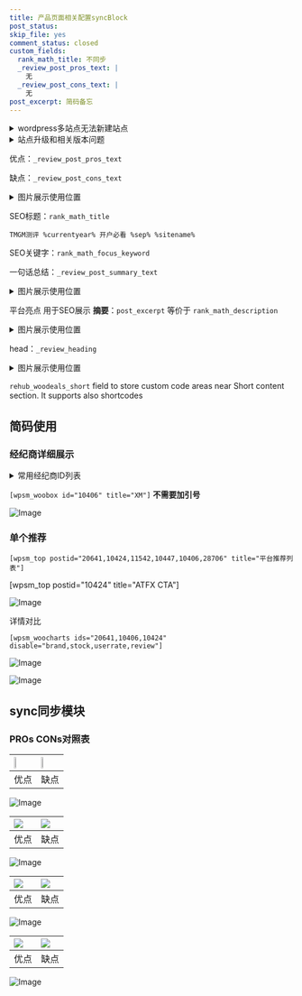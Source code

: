 ```yaml
---
title: 产品页面相关配置syncBlock
post_status: 
skip_file: yes
comment_status: closed
custom_fields:
  rank_math_title: 不同步
  _review_post_pros_text: |
    无
  _review_post_cons_text: |
    无
post_excerpt: 简码备忘
---
```

<details><summary>wordpress多站点无法新建站点</summary>

<li>和报错需要清理cookies一样的原因</li>
<li>wp-config.php里面<code>define( 'SUBDOMAIN_INSTALL', false );//子域名安装</code></li>
<li>新建子站点是用<code>define( 'SUBDOMAIN_INSTALL', true);//子域名安装</code> 完成以后，改成<code>false</code></li>
</details>

<details><summary>站点升级和相关版本问题</summary>

<p>wordpress：5.9.9
woocommerce：7.5.1
出现问题的地方：主题选项里面>><strong>Product layout >>compact style</strong></p>
<p>如何出现没有用过的字段 导致无法保存。先导出配置 然后进行修改，后面再次恢复即可。</p>
<p>出现部分字段无法显示时，需要返回默认布局后，对产品进行保存就好了。</p>
<p></p>
</details>

优点：`_review_post_pros_text`

缺点：`_review_post_cons_text`

<details><summary>图片展示使用位置</summary>

<img src="https://prod-files-secure.s3.us-west-2.amazonaws.com/39ed1227-6d7d-4570-be36-9ccd4a2c4241/f51d3d83-55d4-4bdf-9604-f37ec77ab556/Untitled.png?X-Amz-Algorithm=AWS4-HMAC-SHA256&X-Amz-Content-Sha256=UNSIGNED-PAYLOAD&X-Amz-Credential=ASIAZI2LB4667DYZ7H3O%2F20251016%2Fus-west-2%2Fs3%2Faws4_request&X-Amz-Date=20251016T045518Z&X-Amz-Expires=3600&X-Amz-Security-Token=IQoJb3JpZ2luX2VjENz%2F%2F%2F%2F%2F%2F%2F%2F%2F%2FwEaCXVzLXdlc3QtMiJIMEYCIQCUp0W9HUecqYnf212E3sj%2FRDNwBqBKlyWbn5JT%2FIXSWQIhAJjU4SLfzAmP%2FrtiKjSp8nkRtcH0Vl0oqXWKjZ44rd3wKogECIX%2F%2F%2F%2F%2F%2F%2F%2F%2F%2FwEQABoMNjM3NDIzMTgzODA1IgxkURq%2BO32Ker0UjuMq3AMRBu0RwSIX2BJj9v7%2B0pavm5tei9GYkZ23TjJVA44tNGaH3sA7ljj5G2S0SsryvyinfVl%2BIDHmxXPpij1vFm3Lm0%2Ft0vl%2FbsuwPjNrAlPHq2kM78X23yYvpgmunaIb5SJ4fqb2IdK%2F2s4GuMd3TMkvvhhymOM6oDQU5IA7RQopTG31mlOSt4rRv2XwikvnaZR8iRnvq2dx%2B%2FqzpSPzLp7ZzLBOTMcinFRylgwQNRedeDn68iSA1O0wmhb8nKr69IJPeAgc8y6CRFqpyrC4tuLxFyUTnjP1qem1s4wPgMuArCYZYJwAUp8YjlcegTEO5DVLTsAoo%2FmR4nidWkOzy0fJTjyI2DkMSNDphFGT3pfbT%2BqTzscOfI2OuoFAeZceinvUKYfLNirFUx4MYljMSUtUIOb1%2BP3uchgzHopdOKXSFNc1tV96cAvlObFVov2qTVW%2B52eg46l%2BR8O%2FYjXQO%2BH1OHnA%2FkwVPE%2FXZv7gdoK2I8aXohl%2FDgt85lTpyUsjnvxiNKJCSEfYjeoahU8J6KnTAKIjF9uLaP7nQ3zRqe4OkCnB0XKwyv%2BD%2Bd5PSHR8JGeDEmqbDxrzIAcFpE%2F%2FqY1%2BqrapesCA2ZMViR0IkGB355HafC85Up8S3Y9eyjC%2F4cHHBjqkAbaPmyni2nqsApKOxtsbj3J%2BlCBvxKc%2Bk9ypL%2Bl48fuWnd4y9gfMkPgjeQIlu72%2FA7FtJKJmh76i6%2F%2FM5DdPc2etYrgQz4Qubrj2foRFK4%2B5tPlCA7S8wq1wRT7iTRf%2BMQnayZtnFP5uRZA4CB9vkyPeo0WIEYHc51KHeDrDtVY5W%2FmCajKbzQozSja78VMjL%2FhOPWGr67K4JJiLsDX7jPhRj3QW&X-Amz-Signature=f9e9ba126818a3db1ef9f3ab74db12369a050b631f2cac418979a6c770222691&X-Amz-SignedHeaders=host&x-amz-checksum-mode=ENABLED&x-id=GetObject" alt="Image">
</details>

SEO标题：`rank_math_title`

`TMGM测评 %currentyear% 开户必看 %sep% %sitename%`

SEO关键字：`rank_math_focus_keyword`

一句话总结：`_review_post_summary_text`

<details><summary>图片展示使用位置</summary>

<img src="https://prod-files-secure.s3.us-west-2.amazonaws.com/39ed1227-6d7d-4570-be36-9ccd4a2c4241/4b96a922-296c-4f4e-8630-d1c870cbce01/Untitled.png?X-Amz-Algorithm=AWS4-HMAC-SHA256&X-Amz-Content-Sha256=UNSIGNED-PAYLOAD&X-Amz-Credential=ASIAZI2LB4667AOLSMKV%2F20251016%2Fus-west-2%2Fs3%2Faws4_request&X-Amz-Date=20251016T045518Z&X-Amz-Expires=3600&X-Amz-Security-Token=IQoJb3JpZ2luX2VjENz%2F%2F%2F%2F%2F%2F%2F%2F%2F%2FwEaCXVzLXdlc3QtMiJIMEYCIQC7QNiVV7I32GIF4PP86BIhLtQ5mlJ20FQBJP9OnbGcMwIhALoBwtYA1b6QrJGQE%2BzhJ9MbXHQsIV9MgZCnbu%2FoGr3OKogECIX%2F%2F%2F%2F%2F%2F%2F%2F%2F%2FwEQABoMNjM3NDIzMTgzODA1IgxDXI1Ks3asxSPzz7kq3ANN6ZhVfqPBpTwGt1WZUAQLY2aK3PnaJATE6qRQx2qmvU%2BIHqE3O81XdWiX5iSISJ0F2%2FgMdF%2BqZKlBct%2BEoxqyQVBUTZKIrV7nXC6LQ2rJj6hfYEojNGzdGRv9Lni2CJjT%2B3iEe1shh%2FX%2BI9axbWWclr6iTAAUu6trU%2FhzPDHjkhJ52TpLhx7NKo7aTgEmxdk66S87HjwPliQmPSi%2BKGlhUu8m0yNxW9Dlb7Vg%2F%2FPKCshHiEKMoTAUoRWWB3YNIm6Iu4Ydql%2FCySii2o6eghhb0OZFOeC3HfkEV0rUJwJ78qJklqn4dMy%2BBsCGUMInYXw83FSGRpGMRXbTCQXE7KREPgoR7BDbCcfg7FJnRtIyBjirT8yuOXG1ubKrmhEjT6f2QWazro9XGAlzCIQnY5tRzDs3tzjXf2UDRoJ6%2FPz74jMhyiuP8np3Gzl1dbI6dzOtpncTHm5tNtW2dLBQbTyzVdcByLHD5ogvtS3qj%2F1Mq687OawgSvowE2ndKzI0zK%2BSMlasTSIFukLEZlDvTPpITVHb3L%2B5HMfNEgagMZj9awswCUNzrK17VFWf49ZfLyddLlMdbMqwle8GKzHrV7x1Nbz7EzJ074UCB6JzenqBGMn6KRaUYtf1S8EJCDDJ4cHHBjqkAakyaoCF2HPiOx%2BbUmEKJ8evCmgmi2mqqNXqmqiUzs2hOjaA2ro2XAF1AW1SkcSD%2F147s77EfxK1vdT2uVkg7i%2BmFO2tb8OpBz1W9qOVyxLeOlV4Ss77BaAC7bUsn9%2B49ApuiaOZMdsjPh2D8%2FtJrulCHdL31dZ50UFPXVvj9zDhQt7nVLejyk9GVsDKHjK%2Fhww8gZUDKv7descxtyPEtTF4kDyt&X-Amz-Signature=f89a0522e717fbc513994e554834a43ef48a7a9c7e651ee77dc491526d21f8b0&X-Amz-SignedHeaders=host&x-amz-checksum-mode=ENABLED&x-id=GetObject" alt="Image">
</details>

平台亮点 用于SEO展示 **摘要**：`post_excerpt`  等价于 `rank_math_description`

<details><summary>图片展示使用位置</summary>

<img src="https://prod-files-secure.s3.us-west-2.amazonaws.com/39ed1227-6d7d-4570-be36-9ccd4a2c4241/1ee11f63-b60a-4dfe-a7a7-d58ff23b5d88/Untitled.png?X-Amz-Algorithm=AWS4-HMAC-SHA256&X-Amz-Content-Sha256=UNSIGNED-PAYLOAD&X-Amz-Credential=ASIAZI2LB466UOJ5UGXZ%2F20251016%2Fus-west-2%2Fs3%2Faws4_request&X-Amz-Date=20251016T045520Z&X-Amz-Expires=3600&X-Amz-Security-Token=IQoJb3JpZ2luX2VjENz%2F%2F%2F%2F%2F%2F%2F%2F%2F%2FwEaCXVzLXdlc3QtMiJHMEUCIFwVueljo2ofY0QlbCmCX%2FfiUul%2BXvXRrWcazoNzbkAsAiEAvos%2B5BbTSj7htaDtA%2Fg86ea%2FCBNJXv%2BR7Sf76k5Ec2YqiAQIhf%2F%2F%2F%2F%2F%2F%2F%2F%2F%2FARAAGgw2Mzc0MjMxODM4MDUiDIdd4WdYXY1jjJOKrCrcAwF8ER9oaRcrDMPt4V16G4aaZMXSRhHFn%2FFrbE9IuXSiNRHiWx5hDprdAgddKMwEm6jGk0HqM4wAe39GkU%2FckLWg2ZGZ9GWBZFdopY1WT7t3E70WxH0ts9iH30mAF1pzbxdSVlRsHDI2BYEh7QySVHqndp6%2FEzMMCkhJcGXRBQDCAxuKiwC3WuY%2BwCxK3S9wV5n0O6ESgQGPUq1cM%2BYOacDuYncMGn4zYoBpGmTje0SWdrsWUMSOTjItcSDMkuogomnfOdH2SEMPrA%2BN3C2K%2FiBkT3fS5ZKLJXmvaPY0iPv5W%2F4TMqeARfOhYUoACTCUohcTgYNhd1jlv0TPqFchQxpeLWj7VizV203X5wtkSWMbfOwJMXV%2BaBzGWGlfMHQAuWMJvby2ftLYpeDXuPWpUYzYm22jf2LyP3WLbP10rSrkb8Pd6%2B8PRdbEDbf1TnxSj242kEmv%2FoMPPsSKmceuw%2BFRkxb0rvwrt0I86nI6IQa6rUtK0kMNsTPWE9ow20gd8lgNhFXGkKKHiR90nuT2HOeoeemjw%2BfIHD%2Fv%2FMpEneX4OFxfPcmYWpjFzf14klVHuoC%2FX4ibBZlGblX%2B%2FQteekhZaDngh%2FTdSAd%2B47VCYiQ0ovs03AOOpZXORxhgMIfhwccGOqUB2%2BkJkxNzo1bD39Ha9J8Q1O1fryu2zO5aBu3mwtA8D6qXoDGXBFnFfnfw%2F24uPajsjiyrIUYaMOSvnw6YlUsOtyFCKrfnDLfaV%2BJP9AZEYg9S5Rwt014TE%2FuFuif8YphMVohqWrEE8bVuW3Wp5bOzOmg2REaaV7ApKbhDOSETCHMzMhet8nMa11Oetxev0j4DIKk5yMvpWdMb7e5F8xffwHeTDWU4&X-Amz-Signature=819d88f90de2ac26e2a0028084a831f6a9cb93edc85174687d38b5461b69fb05&X-Amz-SignedHeaders=host&x-amz-checksum-mode=ENABLED&x-id=GetObject" alt="Image">
<img src="https://prod-files-secure.s3.us-west-2.amazonaws.com/39ed1227-6d7d-4570-be36-9ccd4a2c4241/ad4118b5-78d8-4fbe-801e-3b29b5d99c01/Untitled.png?X-Amz-Algorithm=AWS4-HMAC-SHA256&X-Amz-Content-Sha256=UNSIGNED-PAYLOAD&X-Amz-Credential=ASIAZI2LB466UOJ5UGXZ%2F20251016%2Fus-west-2%2Fs3%2Faws4_request&X-Amz-Date=20251016T045520Z&X-Amz-Expires=3600&X-Amz-Security-Token=IQoJb3JpZ2luX2VjENz%2F%2F%2F%2F%2F%2F%2F%2F%2F%2FwEaCXVzLXdlc3QtMiJHMEUCIFwVueljo2ofY0QlbCmCX%2FfiUul%2BXvXRrWcazoNzbkAsAiEAvos%2B5BbTSj7htaDtA%2Fg86ea%2FCBNJXv%2BR7Sf76k5Ec2YqiAQIhf%2F%2F%2F%2F%2F%2F%2F%2F%2F%2FARAAGgw2Mzc0MjMxODM4MDUiDIdd4WdYXY1jjJOKrCrcAwF8ER9oaRcrDMPt4V16G4aaZMXSRhHFn%2FFrbE9IuXSiNRHiWx5hDprdAgddKMwEm6jGk0HqM4wAe39GkU%2FckLWg2ZGZ9GWBZFdopY1WT7t3E70WxH0ts9iH30mAF1pzbxdSVlRsHDI2BYEh7QySVHqndp6%2FEzMMCkhJcGXRBQDCAxuKiwC3WuY%2BwCxK3S9wV5n0O6ESgQGPUq1cM%2BYOacDuYncMGn4zYoBpGmTje0SWdrsWUMSOTjItcSDMkuogomnfOdH2SEMPrA%2BN3C2K%2FiBkT3fS5ZKLJXmvaPY0iPv5W%2F4TMqeARfOhYUoACTCUohcTgYNhd1jlv0TPqFchQxpeLWj7VizV203X5wtkSWMbfOwJMXV%2BaBzGWGlfMHQAuWMJvby2ftLYpeDXuPWpUYzYm22jf2LyP3WLbP10rSrkb8Pd6%2B8PRdbEDbf1TnxSj242kEmv%2FoMPPsSKmceuw%2BFRkxb0rvwrt0I86nI6IQa6rUtK0kMNsTPWE9ow20gd8lgNhFXGkKKHiR90nuT2HOeoeemjw%2BfIHD%2Fv%2FMpEneX4OFxfPcmYWpjFzf14klVHuoC%2FX4ibBZlGblX%2B%2FQteekhZaDngh%2FTdSAd%2B47VCYiQ0ovs03AOOpZXORxhgMIfhwccGOqUB2%2BkJkxNzo1bD39Ha9J8Q1O1fryu2zO5aBu3mwtA8D6qXoDGXBFnFfnfw%2F24uPajsjiyrIUYaMOSvnw6YlUsOtyFCKrfnDLfaV%2BJP9AZEYg9S5Rwt014TE%2FuFuif8YphMVohqWrEE8bVuW3Wp5bOzOmg2REaaV7ApKbhDOSETCHMzMhet8nMa11Oetxev0j4DIKk5yMvpWdMb7e5F8xffwHeTDWU4&X-Amz-Signature=34ae58b97cb0729eb1f43c64b126e7ceca51da50e985ccfdba9ad78333c68fdb&X-Amz-SignedHeaders=host&x-amz-checksum-mode=ENABLED&x-id=GetObject" alt="Image">
<img src="https://prod-files-secure.s3.us-west-2.amazonaws.com/39ed1227-6d7d-4570-be36-9ccd4a2c4241/a38cf7c9-a79c-4b64-9e94-13589fe0758b/Untitled.png?X-Amz-Algorithm=AWS4-HMAC-SHA256&X-Amz-Content-Sha256=UNSIGNED-PAYLOAD&X-Amz-Credential=ASIAZI2LB466UOJ5UGXZ%2F20251016%2Fus-west-2%2Fs3%2Faws4_request&X-Amz-Date=20251016T045520Z&X-Amz-Expires=3600&X-Amz-Security-Token=IQoJb3JpZ2luX2VjENz%2F%2F%2F%2F%2F%2F%2F%2F%2F%2FwEaCXVzLXdlc3QtMiJHMEUCIFwVueljo2ofY0QlbCmCX%2FfiUul%2BXvXRrWcazoNzbkAsAiEAvos%2B5BbTSj7htaDtA%2Fg86ea%2FCBNJXv%2BR7Sf76k5Ec2YqiAQIhf%2F%2F%2F%2F%2F%2F%2F%2F%2F%2FARAAGgw2Mzc0MjMxODM4MDUiDIdd4WdYXY1jjJOKrCrcAwF8ER9oaRcrDMPt4V16G4aaZMXSRhHFn%2FFrbE9IuXSiNRHiWx5hDprdAgddKMwEm6jGk0HqM4wAe39GkU%2FckLWg2ZGZ9GWBZFdopY1WT7t3E70WxH0ts9iH30mAF1pzbxdSVlRsHDI2BYEh7QySVHqndp6%2FEzMMCkhJcGXRBQDCAxuKiwC3WuY%2BwCxK3S9wV5n0O6ESgQGPUq1cM%2BYOacDuYncMGn4zYoBpGmTje0SWdrsWUMSOTjItcSDMkuogomnfOdH2SEMPrA%2BN3C2K%2FiBkT3fS5ZKLJXmvaPY0iPv5W%2F4TMqeARfOhYUoACTCUohcTgYNhd1jlv0TPqFchQxpeLWj7VizV203X5wtkSWMbfOwJMXV%2BaBzGWGlfMHQAuWMJvby2ftLYpeDXuPWpUYzYm22jf2LyP3WLbP10rSrkb8Pd6%2B8PRdbEDbf1TnxSj242kEmv%2FoMPPsSKmceuw%2BFRkxb0rvwrt0I86nI6IQa6rUtK0kMNsTPWE9ow20gd8lgNhFXGkKKHiR90nuT2HOeoeemjw%2BfIHD%2Fv%2FMpEneX4OFxfPcmYWpjFzf14klVHuoC%2FX4ibBZlGblX%2B%2FQteekhZaDngh%2FTdSAd%2B47VCYiQ0ovs03AOOpZXORxhgMIfhwccGOqUB2%2BkJkxNzo1bD39Ha9J8Q1O1fryu2zO5aBu3mwtA8D6qXoDGXBFnFfnfw%2F24uPajsjiyrIUYaMOSvnw6YlUsOtyFCKrfnDLfaV%2BJP9AZEYg9S5Rwt014TE%2FuFuif8YphMVohqWrEE8bVuW3Wp5bOzOmg2REaaV7ApKbhDOSETCHMzMhet8nMa11Oetxev0j4DIKk5yMvpWdMb7e5F8xffwHeTDWU4&X-Amz-Signature=06d4ae49a59a76cf2490314ddfea2c8e51fd9f9666bf6933aaf3b8e941c695a8&X-Amz-SignedHeaders=host&x-amz-checksum-mode=ENABLED&x-id=GetObject" alt="Image">
<img src="https://prod-files-secure.s3.us-west-2.amazonaws.com/39ed1227-6d7d-4570-be36-9ccd4a2c4241/7da6fc1e-d2ac-42ae-8c75-cb5749aa18f6/Untitled.png?X-Amz-Algorithm=AWS4-HMAC-SHA256&X-Amz-Content-Sha256=UNSIGNED-PAYLOAD&X-Amz-Credential=ASIAZI2LB466UOJ5UGXZ%2F20251016%2Fus-west-2%2Fs3%2Faws4_request&X-Amz-Date=20251016T045520Z&X-Amz-Expires=3600&X-Amz-Security-Token=IQoJb3JpZ2luX2VjENz%2F%2F%2F%2F%2F%2F%2F%2F%2F%2FwEaCXVzLXdlc3QtMiJHMEUCIFwVueljo2ofY0QlbCmCX%2FfiUul%2BXvXRrWcazoNzbkAsAiEAvos%2B5BbTSj7htaDtA%2Fg86ea%2FCBNJXv%2BR7Sf76k5Ec2YqiAQIhf%2F%2F%2F%2F%2F%2F%2F%2F%2F%2FARAAGgw2Mzc0MjMxODM4MDUiDIdd4WdYXY1jjJOKrCrcAwF8ER9oaRcrDMPt4V16G4aaZMXSRhHFn%2FFrbE9IuXSiNRHiWx5hDprdAgddKMwEm6jGk0HqM4wAe39GkU%2FckLWg2ZGZ9GWBZFdopY1WT7t3E70WxH0ts9iH30mAF1pzbxdSVlRsHDI2BYEh7QySVHqndp6%2FEzMMCkhJcGXRBQDCAxuKiwC3WuY%2BwCxK3S9wV5n0O6ESgQGPUq1cM%2BYOacDuYncMGn4zYoBpGmTje0SWdrsWUMSOTjItcSDMkuogomnfOdH2SEMPrA%2BN3C2K%2FiBkT3fS5ZKLJXmvaPY0iPv5W%2F4TMqeARfOhYUoACTCUohcTgYNhd1jlv0TPqFchQxpeLWj7VizV203X5wtkSWMbfOwJMXV%2BaBzGWGlfMHQAuWMJvby2ftLYpeDXuPWpUYzYm22jf2LyP3WLbP10rSrkb8Pd6%2B8PRdbEDbf1TnxSj242kEmv%2FoMPPsSKmceuw%2BFRkxb0rvwrt0I86nI6IQa6rUtK0kMNsTPWE9ow20gd8lgNhFXGkKKHiR90nuT2HOeoeemjw%2BfIHD%2Fv%2FMpEneX4OFxfPcmYWpjFzf14klVHuoC%2FX4ibBZlGblX%2B%2FQteekhZaDngh%2FTdSAd%2B47VCYiQ0ovs03AOOpZXORxhgMIfhwccGOqUB2%2BkJkxNzo1bD39Ha9J8Q1O1fryu2zO5aBu3mwtA8D6qXoDGXBFnFfnfw%2F24uPajsjiyrIUYaMOSvnw6YlUsOtyFCKrfnDLfaV%2BJP9AZEYg9S5Rwt014TE%2FuFuif8YphMVohqWrEE8bVuW3Wp5bOzOmg2REaaV7ApKbhDOSETCHMzMhet8nMa11Oetxev0j4DIKk5yMvpWdMb7e5F8xffwHeTDWU4&X-Amz-Signature=9028e567fe878cc5fb07f1aaa86a0caeba0e3e7d49ae39f7df6ec12806e3658a&X-Amz-SignedHeaders=host&x-amz-checksum-mode=ENABLED&x-id=GetObject" alt="Image">
<img src="https://prod-files-secure.s3.us-west-2.amazonaws.com/39ed1227-6d7d-4570-be36-9ccd4a2c4241/7e97f40a-eaee-47f5-b2f9-475f96808fa7/Untitled.png?X-Amz-Algorithm=AWS4-HMAC-SHA256&X-Amz-Content-Sha256=UNSIGNED-PAYLOAD&X-Amz-Credential=ASIAZI2LB466UOJ5UGXZ%2F20251016%2Fus-west-2%2Fs3%2Faws4_request&X-Amz-Date=20251016T045520Z&X-Amz-Expires=3600&X-Amz-Security-Token=IQoJb3JpZ2luX2VjENz%2F%2F%2F%2F%2F%2F%2F%2F%2F%2FwEaCXVzLXdlc3QtMiJHMEUCIFwVueljo2ofY0QlbCmCX%2FfiUul%2BXvXRrWcazoNzbkAsAiEAvos%2B5BbTSj7htaDtA%2Fg86ea%2FCBNJXv%2BR7Sf76k5Ec2YqiAQIhf%2F%2F%2F%2F%2F%2F%2F%2F%2F%2FARAAGgw2Mzc0MjMxODM4MDUiDIdd4WdYXY1jjJOKrCrcAwF8ER9oaRcrDMPt4V16G4aaZMXSRhHFn%2FFrbE9IuXSiNRHiWx5hDprdAgddKMwEm6jGk0HqM4wAe39GkU%2FckLWg2ZGZ9GWBZFdopY1WT7t3E70WxH0ts9iH30mAF1pzbxdSVlRsHDI2BYEh7QySVHqndp6%2FEzMMCkhJcGXRBQDCAxuKiwC3WuY%2BwCxK3S9wV5n0O6ESgQGPUq1cM%2BYOacDuYncMGn4zYoBpGmTje0SWdrsWUMSOTjItcSDMkuogomnfOdH2SEMPrA%2BN3C2K%2FiBkT3fS5ZKLJXmvaPY0iPv5W%2F4TMqeARfOhYUoACTCUohcTgYNhd1jlv0TPqFchQxpeLWj7VizV203X5wtkSWMbfOwJMXV%2BaBzGWGlfMHQAuWMJvby2ftLYpeDXuPWpUYzYm22jf2LyP3WLbP10rSrkb8Pd6%2B8PRdbEDbf1TnxSj242kEmv%2FoMPPsSKmceuw%2BFRkxb0rvwrt0I86nI6IQa6rUtK0kMNsTPWE9ow20gd8lgNhFXGkKKHiR90nuT2HOeoeemjw%2BfIHD%2Fv%2FMpEneX4OFxfPcmYWpjFzf14klVHuoC%2FX4ibBZlGblX%2B%2FQteekhZaDngh%2FTdSAd%2B47VCYiQ0ovs03AOOpZXORxhgMIfhwccGOqUB2%2BkJkxNzo1bD39Ha9J8Q1O1fryu2zO5aBu3mwtA8D6qXoDGXBFnFfnfw%2F24uPajsjiyrIUYaMOSvnw6YlUsOtyFCKrfnDLfaV%2BJP9AZEYg9S5Rwt014TE%2FuFuif8YphMVohqWrEE8bVuW3Wp5bOzOmg2REaaV7ApKbhDOSETCHMzMhet8nMa11Oetxev0j4DIKk5yMvpWdMb7e5F8xffwHeTDWU4&X-Amz-Signature=15ed64e326c4ea0b178258e4ad51029cddaf13963f50dfb40ab171ad6e9b567b&X-Amz-SignedHeaders=host&x-amz-checksum-mode=ENABLED&x-id=GetObject" alt="Image">
</details>

head：`_review_heading`

<details><summary>图片展示使用位置</summary>

<img src="https://prod-files-secure.s3.us-west-2.amazonaws.com/39ed1227-6d7d-4570-be36-9ccd4a2c4241/3a4650ad-9887-415c-889a-edd51fa54f27/Untitled.png?X-Amz-Algorithm=AWS4-HMAC-SHA256&X-Amz-Content-Sha256=UNSIGNED-PAYLOAD&X-Amz-Credential=ASIAZI2LB4664KJZ4QNS%2F20251016%2Fus-west-2%2Fs3%2Faws4_request&X-Amz-Date=20251016T045521Z&X-Amz-Expires=3600&X-Amz-Security-Token=IQoJb3JpZ2luX2VjENz%2F%2F%2F%2F%2F%2F%2F%2F%2F%2FwEaCXVzLXdlc3QtMiJIMEYCIQD9%2FHvvgDbF643ISCMJNp3gBMwZ6iyIkeAPcAJQxbhHGQIhAIrUQWkIck%2FlyPx7s94OSMYHuOxdL%2FpnN4M0sPZ59kJlKogECIX%2F%2F%2F%2F%2F%2F%2F%2F%2F%2FwEQABoMNjM3NDIzMTgzODA1Igw%2FYdHXovGCWA4ds%2Fsq3ANe4dQppsaO5ElVHeQIGryMXWbUulYb%2Bgs1Eh%2BCaV0A%2FKSW9HvuqqsEa0beGHlzsYgqx6ii25TDr3ZdU2xm1I0T0hpXhs1VQ%2F%2BSGBODe6cm%2FRpbQxYxdsdu38zw5v8iNhKqM9W7nGVMmHdXNW1Udp2RS9y1lvr8snA4Y%2Bqg0NJhCQCsEcFeLNvNkH1NH3YNVCeZAgF%2FD23P4zW%2BLDXVFNwUkOFmmVV%2FncOZX71vd0w16NO3erW9DoyuDUPpq2WUJMsMOQlgY77pMdixj6EHLpEeDZDNkA%2BV1X2aaYYx8P4q8g6oMIXpKEzrC0Krf3kgPACRAsWBBhBdZqiIQO4b2LRGYZRw49jzxT%2F6myPCjDJEMkA43LBxTvPMqcGVp7YDRpYVSJvzDnhxB1a4opSNq4eHUvy5HjHe0oSMa%2FwZDWf2Frlc2aRN0pSkpGUiRp%2B0W3haC5IYQcm2S9fKnnFBTk5gf5rUf7cmMjU6KqG5ERmeESY3G3yJbQb6AurmNAi4saGAP2WVXITsB%2BFaKlfQzxTG2qeNyte9XywZwz%2B5coTyQZrnrI5FsDvPeXCEGz%2F%2FQ4nTHXsL%2F7%2Bz2bfTI6YzZ26xrTb7Y5sP7X1naB1oww2qgqu%2Bmo%2Bg56cqzu1PmTCT4cHHBjqkAVZLM3FZ5tOHHzN9AK7h1Osv9FyknOKrAxciBosPG30RDAEfvZhYryzCenX64O9pcgV743u0nSwYXr8zpWTI5UYES5J3MmsSpqRPfQTksW4T%2BngE%2B7%2FQl6mQ8uRvR0l6LG6tpJMY9Ob6AuohydxNzcYBCrLF8RwiPGOAXvWZpTgJPY%2FNUd4aF9Q1%2B8GBNqrARevDZGkp9KiCCqOfW9N%2B6gwMI4i2&X-Amz-Signature=a1be04023466b92c7d17375540a1454a80f725e4675c4c7be75339a1b83d85c3&X-Amz-SignedHeaders=host&x-amz-checksum-mode=ENABLED&x-id=GetObject" alt="Image">
</details>

`rehub_woodeals_short`	field to store custom code areas near Short content section. It supports also shortcodes



## 简码使用

### 经纪商详细展示

<details><summary>常用经纪商ID列表</summary>

<pre><code class="php">嘉盛 ===> 20641  [wpsm_woobox id="20641" title="嘉盛"]
易信easymarkets ===> 11542  [wpsm_woobox id="11542" title="易信easymarkets"]
ATFX外汇 ===> 10424  [wpsm_woobox id="10424" title="ATFX"]
XM ===> 10406  [wpsm_woobox id="10406" title="XM"]
TMGM ===> 29622  [wpsm_woobox id="29622" title="TMGM"]
HYCM ===> 10447  [wpsm_woobox id="10447" title="HYCM"]
fpmarkets澳福外汇 ===> 20639  [wpsm_woobox id="20639" title="fpmarkets澳福外汇"]</code></pre>
</details>

`[wpsm_woobox id="10406" title="XM"]` **不需要加引号**

![Image](https://prod-files-secure.s3.us-west-2.amazonaws.com/39ed1227-6d7d-4570-be36-9ccd4a2c4241/4f898f9d-0fa7-4e43-acd3-ac6bc7be575a/Untitled.png?X-Amz-Algorithm=AWS4-HMAC-SHA256&X-Amz-Content-Sha256=UNSIGNED-PAYLOAD&X-Amz-Credential=ASIAZI2LB4663NV4YL63%2F20251016%2Fus-west-2%2Fs3%2Faws4_request&X-Amz-Date=20251016T045516Z&X-Amz-Expires=3600&X-Amz-Security-Token=IQoJb3JpZ2luX2VjENz%2F%2F%2F%2F%2F%2F%2F%2F%2F%2FwEaCXVzLXdlc3QtMiJHMEUCIQD7E52dYH6owfGUwJwew65R9kTJvJWAukyo9%2BH5nkMApwIgSEs5nKkpjljLx0RAnqZz%2BKy5Dfe3JKyF6xmQJB3qSyAqiAQIhf%2F%2F%2F%2F%2F%2F%2F%2F%2F%2FARAAGgw2Mzc0MjMxODM4MDUiDPvzp54tIlNGRCCz1SrcA3RM1cJA%2FnXCP21pmrRssu%2FuVmwG0andxd1AMBvfAKf7XG0yzhbGMeMh0MX%2Fkt9dudPbblohHJnn5%2FseE6RwwdJxrG0cReb5fuGyFWjRinzpF8xDbES%2FRe%2FD3FrtWogkud3f6D73O%2BimVfDOMWzOnSlgN9cwXwEPF2gOE16n9iBTsp6kwXKhIIiE%2FKYKbaz8oo6UorsRgactzb9ShkS5YJjGzFKKwLXe2XWpC%2BfB%2BMCjRvNYNdQiHnGP2HIWoSWxU2a0oYaCxFfCJIZwhc78ipC2JqVOLDHyRotMn7c5CKpv4dKocEmqxmCHTpcZJWPcXfNNnLsiAJHYMhdQBb54A%2Bk5cbQz0GR34Sb%2F17Fu%2BwCyizmfizb%2FvAXDyUh%2BLJtgXwtAS65u6BOe%2FeSM3xrkfFdD4zHYhxZ6uxkrW92ezu4eRziNvwtjfI%2F4DkxS1nwpAcB25%2FjeUR32XsAIOO1hcP2nLoDs64GsRW6YwvpbPwesLK6n%2BcB8eyusflVUitN7MyCncS2gUFYKzKSMNLpYhXlNi2fVRvgSApyM%2BibGzTwQF4k7mNC4YuqRxiGXxjaLG1TRVRUouABilPnBLKdTkAlGjbulEiSwvqjjRcPZyLlT9IAzDkXhA%2F7pgeGHMIzhwccGOqUBaBmhRm0DOznnK1iz%2BAUpIX2BT5gd515tAxxpnDGkCO4wlGlbNoV%2FizrrzMWu6oWB9dkQu4x78yeA3oStxbY6TE%2Blast5ZnmDPErJTmWC55emjP8wYVHxCys5xUo%2BUeV7ZQA9RfaAcLJ6EaGgazikH0PsS1x34Q%2FCfj%2BUtrAOSuPd2GnnxcUa4liUHWkNJYnMk5%2BlEn3TiFaVrnmtuDINTUw7cA65&X-Amz-Signature=c42b5edb173f9f314410f77b527bbb1a2acc0cca12e3bc342c831e8972397679&X-Amz-SignedHeaders=host&x-amz-checksum-mode=ENABLED&x-id=GetObject)

### 单个推荐
`[wpsm_top postid="20641,10424,11542,10447,10406,28706" title="平台推荐列表"]`

[wpsm_top postid="10424" title="ATFX CTA"]

![Image](https://prod-files-secure.s3.us-west-2.amazonaws.com/39ed1227-6d7d-4570-be36-9ccd4a2c4241/5ac620dc-51a8-48b6-b55d-91f47299193c/Untitled.png?X-Amz-Algorithm=AWS4-HMAC-SHA256&X-Amz-Content-Sha256=UNSIGNED-PAYLOAD&X-Amz-Credential=ASIAZI2LB4663NV4YL63%2F20251016%2Fus-west-2%2Fs3%2Faws4_request&X-Amz-Date=20251016T045516Z&X-Amz-Expires=3600&X-Amz-Security-Token=IQoJb3JpZ2luX2VjENz%2F%2F%2F%2F%2F%2F%2F%2F%2F%2FwEaCXVzLXdlc3QtMiJHMEUCIQD7E52dYH6owfGUwJwew65R9kTJvJWAukyo9%2BH5nkMApwIgSEs5nKkpjljLx0RAnqZz%2BKy5Dfe3JKyF6xmQJB3qSyAqiAQIhf%2F%2F%2F%2F%2F%2F%2F%2F%2F%2FARAAGgw2Mzc0MjMxODM4MDUiDPvzp54tIlNGRCCz1SrcA3RM1cJA%2FnXCP21pmrRssu%2FuVmwG0andxd1AMBvfAKf7XG0yzhbGMeMh0MX%2Fkt9dudPbblohHJnn5%2FseE6RwwdJxrG0cReb5fuGyFWjRinzpF8xDbES%2FRe%2FD3FrtWogkud3f6D73O%2BimVfDOMWzOnSlgN9cwXwEPF2gOE16n9iBTsp6kwXKhIIiE%2FKYKbaz8oo6UorsRgactzb9ShkS5YJjGzFKKwLXe2XWpC%2BfB%2BMCjRvNYNdQiHnGP2HIWoSWxU2a0oYaCxFfCJIZwhc78ipC2JqVOLDHyRotMn7c5CKpv4dKocEmqxmCHTpcZJWPcXfNNnLsiAJHYMhdQBb54A%2Bk5cbQz0GR34Sb%2F17Fu%2BwCyizmfizb%2FvAXDyUh%2BLJtgXwtAS65u6BOe%2FeSM3xrkfFdD4zHYhxZ6uxkrW92ezu4eRziNvwtjfI%2F4DkxS1nwpAcB25%2FjeUR32XsAIOO1hcP2nLoDs64GsRW6YwvpbPwesLK6n%2BcB8eyusflVUitN7MyCncS2gUFYKzKSMNLpYhXlNi2fVRvgSApyM%2BibGzTwQF4k7mNC4YuqRxiGXxjaLG1TRVRUouABilPnBLKdTkAlGjbulEiSwvqjjRcPZyLlT9IAzDkXhA%2F7pgeGHMIzhwccGOqUBaBmhRm0DOznnK1iz%2BAUpIX2BT5gd515tAxxpnDGkCO4wlGlbNoV%2FizrrzMWu6oWB9dkQu4x78yeA3oStxbY6TE%2Blast5ZnmDPErJTmWC55emjP8wYVHxCys5xUo%2BUeV7ZQA9RfaAcLJ6EaGgazikH0PsS1x34Q%2FCfj%2BUtrAOSuPd2GnnxcUa4liUHWkNJYnMk5%2BlEn3TiFaVrnmtuDINTUw7cA65&X-Amz-Signature=ba3cbc5081f316ed3e52c407cebaf778e193d7739107d3a4954124fa39ccdc7f&X-Amz-SignedHeaders=host&x-amz-checksum-mode=ENABLED&x-id=GetObject)

详情对比

`[wpsm_woocharts ids="20641,10406,10424" disable="brand,stock,userrate,review"]`

![Image](https://prod-files-secure.s3.us-west-2.amazonaws.com/39ed1227-6d7d-4570-be36-9ccd4a2c4241/bf3ba45f-b9f3-4295-8aef-b4a495fd25f4/Untitled.png?X-Amz-Algorithm=AWS4-HMAC-SHA256&X-Amz-Content-Sha256=UNSIGNED-PAYLOAD&X-Amz-Credential=ASIAZI2LB4663NV4YL63%2F20251016%2Fus-west-2%2Fs3%2Faws4_request&X-Amz-Date=20251016T045516Z&X-Amz-Expires=3600&X-Amz-Security-Token=IQoJb3JpZ2luX2VjENz%2F%2F%2F%2F%2F%2F%2F%2F%2F%2FwEaCXVzLXdlc3QtMiJHMEUCIQD7E52dYH6owfGUwJwew65R9kTJvJWAukyo9%2BH5nkMApwIgSEs5nKkpjljLx0RAnqZz%2BKy5Dfe3JKyF6xmQJB3qSyAqiAQIhf%2F%2F%2F%2F%2F%2F%2F%2F%2F%2FARAAGgw2Mzc0MjMxODM4MDUiDPvzp54tIlNGRCCz1SrcA3RM1cJA%2FnXCP21pmrRssu%2FuVmwG0andxd1AMBvfAKf7XG0yzhbGMeMh0MX%2Fkt9dudPbblohHJnn5%2FseE6RwwdJxrG0cReb5fuGyFWjRinzpF8xDbES%2FRe%2FD3FrtWogkud3f6D73O%2BimVfDOMWzOnSlgN9cwXwEPF2gOE16n9iBTsp6kwXKhIIiE%2FKYKbaz8oo6UorsRgactzb9ShkS5YJjGzFKKwLXe2XWpC%2BfB%2BMCjRvNYNdQiHnGP2HIWoSWxU2a0oYaCxFfCJIZwhc78ipC2JqVOLDHyRotMn7c5CKpv4dKocEmqxmCHTpcZJWPcXfNNnLsiAJHYMhdQBb54A%2Bk5cbQz0GR34Sb%2F17Fu%2BwCyizmfizb%2FvAXDyUh%2BLJtgXwtAS65u6BOe%2FeSM3xrkfFdD4zHYhxZ6uxkrW92ezu4eRziNvwtjfI%2F4DkxS1nwpAcB25%2FjeUR32XsAIOO1hcP2nLoDs64GsRW6YwvpbPwesLK6n%2BcB8eyusflVUitN7MyCncS2gUFYKzKSMNLpYhXlNi2fVRvgSApyM%2BibGzTwQF4k7mNC4YuqRxiGXxjaLG1TRVRUouABilPnBLKdTkAlGjbulEiSwvqjjRcPZyLlT9IAzDkXhA%2F7pgeGHMIzhwccGOqUBaBmhRm0DOznnK1iz%2BAUpIX2BT5gd515tAxxpnDGkCO4wlGlbNoV%2FizrrzMWu6oWB9dkQu4x78yeA3oStxbY6TE%2Blast5ZnmDPErJTmWC55emjP8wYVHxCys5xUo%2BUeV7ZQA9RfaAcLJ6EaGgazikH0PsS1x34Q%2FCfj%2BUtrAOSuPd2GnnxcUa4liUHWkNJYnMk5%2BlEn3TiFaVrnmtuDINTUw7cA65&X-Amz-Signature=1101368140d7cd5fe42906c7f0ddff97fddf66aabe48e16b30f4804c27614986&X-Amz-SignedHeaders=host&x-amz-checksum-mode=ENABLED&x-id=GetObject)

![Image](https://prod-files-secure.s3.us-west-2.amazonaws.com/39ed1227-6d7d-4570-be36-9ccd4a2c4241/30bc56ef-f383-4b48-9768-2ebc9e436ec0/Untitled.png?X-Amz-Algorithm=AWS4-HMAC-SHA256&X-Amz-Content-Sha256=UNSIGNED-PAYLOAD&X-Amz-Credential=ASIAZI2LB4663NV4YL63%2F20251016%2Fus-west-2%2Fs3%2Faws4_request&X-Amz-Date=20251016T045516Z&X-Amz-Expires=3600&X-Amz-Security-Token=IQoJb3JpZ2luX2VjENz%2F%2F%2F%2F%2F%2F%2F%2F%2F%2FwEaCXVzLXdlc3QtMiJHMEUCIQD7E52dYH6owfGUwJwew65R9kTJvJWAukyo9%2BH5nkMApwIgSEs5nKkpjljLx0RAnqZz%2BKy5Dfe3JKyF6xmQJB3qSyAqiAQIhf%2F%2F%2F%2F%2F%2F%2F%2F%2F%2FARAAGgw2Mzc0MjMxODM4MDUiDPvzp54tIlNGRCCz1SrcA3RM1cJA%2FnXCP21pmrRssu%2FuVmwG0andxd1AMBvfAKf7XG0yzhbGMeMh0MX%2Fkt9dudPbblohHJnn5%2FseE6RwwdJxrG0cReb5fuGyFWjRinzpF8xDbES%2FRe%2FD3FrtWogkud3f6D73O%2BimVfDOMWzOnSlgN9cwXwEPF2gOE16n9iBTsp6kwXKhIIiE%2FKYKbaz8oo6UorsRgactzb9ShkS5YJjGzFKKwLXe2XWpC%2BfB%2BMCjRvNYNdQiHnGP2HIWoSWxU2a0oYaCxFfCJIZwhc78ipC2JqVOLDHyRotMn7c5CKpv4dKocEmqxmCHTpcZJWPcXfNNnLsiAJHYMhdQBb54A%2Bk5cbQz0GR34Sb%2F17Fu%2BwCyizmfizb%2FvAXDyUh%2BLJtgXwtAS65u6BOe%2FeSM3xrkfFdD4zHYhxZ6uxkrW92ezu4eRziNvwtjfI%2F4DkxS1nwpAcB25%2FjeUR32XsAIOO1hcP2nLoDs64GsRW6YwvpbPwesLK6n%2BcB8eyusflVUitN7MyCncS2gUFYKzKSMNLpYhXlNi2fVRvgSApyM%2BibGzTwQF4k7mNC4YuqRxiGXxjaLG1TRVRUouABilPnBLKdTkAlGjbulEiSwvqjjRcPZyLlT9IAzDkXhA%2F7pgeGHMIzhwccGOqUBaBmhRm0DOznnK1iz%2BAUpIX2BT5gd515tAxxpnDGkCO4wlGlbNoV%2FizrrzMWu6oWB9dkQu4x78yeA3oStxbY6TE%2Blast5ZnmDPErJTmWC55emjP8wYVHxCys5xUo%2BUeV7ZQA9RfaAcLJ6EaGgazikH0PsS1x34Q%2FCfj%2BUtrAOSuPd2GnnxcUa4liUHWkNJYnMk5%2BlEn3TiFaVrnmtuDINTUw7cA65&X-Amz-Signature=2279d60948e7b0ee81dd384e7af1c831a0277fef088a7a0ee20b97143cde450a&X-Amz-SignedHeaders=host&x-amz-checksum-mode=ENABLED&x-id=GetObject)

## sync同步模块

### PROs CONs对照表

| <img src="https://cdn.ifttt.fun/gh/jarlin8/OSS@main/icons/customize/pros.svg" height="auto" width="37.3%"> | <img src="https://cdn.ifttt.fun/gh/jarlin8/OSS@main/icons/customize/cons.svg" height="auto" width="28.8%"> |
| :--- | :--- |
| 优点 | 缺点 |

![Image](https://prod-files-secure.s3.us-west-2.amazonaws.com/39ed1227-6d7d-4570-be36-9ccd4a2c4241/8742b755-dfb5-4004-9a5f-d6e561664bd8/Untitled.png?X-Amz-Algorithm=AWS4-HMAC-SHA256&X-Amz-Content-Sha256=UNSIGNED-PAYLOAD&X-Amz-Credential=ASIAZI2LB4663NV4YL63%2F20251016%2Fus-west-2%2Fs3%2Faws4_request&X-Amz-Date=20251016T045516Z&X-Amz-Expires=3600&X-Amz-Security-Token=IQoJb3JpZ2luX2VjENz%2F%2F%2F%2F%2F%2F%2F%2F%2F%2FwEaCXVzLXdlc3QtMiJHMEUCIQD7E52dYH6owfGUwJwew65R9kTJvJWAukyo9%2BH5nkMApwIgSEs5nKkpjljLx0RAnqZz%2BKy5Dfe3JKyF6xmQJB3qSyAqiAQIhf%2F%2F%2F%2F%2F%2F%2F%2F%2F%2FARAAGgw2Mzc0MjMxODM4MDUiDPvzp54tIlNGRCCz1SrcA3RM1cJA%2FnXCP21pmrRssu%2FuVmwG0andxd1AMBvfAKf7XG0yzhbGMeMh0MX%2Fkt9dudPbblohHJnn5%2FseE6RwwdJxrG0cReb5fuGyFWjRinzpF8xDbES%2FRe%2FD3FrtWogkud3f6D73O%2BimVfDOMWzOnSlgN9cwXwEPF2gOE16n9iBTsp6kwXKhIIiE%2FKYKbaz8oo6UorsRgactzb9ShkS5YJjGzFKKwLXe2XWpC%2BfB%2BMCjRvNYNdQiHnGP2HIWoSWxU2a0oYaCxFfCJIZwhc78ipC2JqVOLDHyRotMn7c5CKpv4dKocEmqxmCHTpcZJWPcXfNNnLsiAJHYMhdQBb54A%2Bk5cbQz0GR34Sb%2F17Fu%2BwCyizmfizb%2FvAXDyUh%2BLJtgXwtAS65u6BOe%2FeSM3xrkfFdD4zHYhxZ6uxkrW92ezu4eRziNvwtjfI%2F4DkxS1nwpAcB25%2FjeUR32XsAIOO1hcP2nLoDs64GsRW6YwvpbPwesLK6n%2BcB8eyusflVUitN7MyCncS2gUFYKzKSMNLpYhXlNi2fVRvgSApyM%2BibGzTwQF4k7mNC4YuqRxiGXxjaLG1TRVRUouABilPnBLKdTkAlGjbulEiSwvqjjRcPZyLlT9IAzDkXhA%2F7pgeGHMIzhwccGOqUBaBmhRm0DOznnK1iz%2BAUpIX2BT5gd515tAxxpnDGkCO4wlGlbNoV%2FizrrzMWu6oWB9dkQu4x78yeA3oStxbY6TE%2Blast5ZnmDPErJTmWC55emjP8wYVHxCys5xUo%2BUeV7ZQA9RfaAcLJ6EaGgazikH0PsS1x34Q%2FCfj%2BUtrAOSuPd2GnnxcUa4liUHWkNJYnMk5%2BlEn3TiFaVrnmtuDINTUw7cA65&X-Amz-Signature=1a9e9e26b444778e0882553e258ff39e6afef03e6595a778f9720d3a296091ee&X-Amz-SignedHeaders=host&x-amz-checksum-mode=ENABLED&x-id=GetObject)

| <img src="https://cdn.ifttt.fun/gh/jarlin8/OSS@main/icons/customize/pros1.svg" height="auto"> | <img src="https://cdn.ifttt.fun/gh/jarlin8/OSS@main/icons/customize/cons1.svg" height="auto"> |
| :--- | :--- |
| 优点 | 缺点 |

![Image](https://prod-files-secure.s3.us-west-2.amazonaws.com/39ed1227-6d7d-4570-be36-9ccd4a2c4241/806358f8-c9c4-4e17-bb35-c6c76a5397a5/Untitled.png?X-Amz-Algorithm=AWS4-HMAC-SHA256&X-Amz-Content-Sha256=UNSIGNED-PAYLOAD&X-Amz-Credential=ASIAZI2LB4663NV4YL63%2F20251016%2Fus-west-2%2Fs3%2Faws4_request&X-Amz-Date=20251016T045516Z&X-Amz-Expires=3600&X-Amz-Security-Token=IQoJb3JpZ2luX2VjENz%2F%2F%2F%2F%2F%2F%2F%2F%2F%2FwEaCXVzLXdlc3QtMiJHMEUCIQD7E52dYH6owfGUwJwew65R9kTJvJWAukyo9%2BH5nkMApwIgSEs5nKkpjljLx0RAnqZz%2BKy5Dfe3JKyF6xmQJB3qSyAqiAQIhf%2F%2F%2F%2F%2F%2F%2F%2F%2F%2FARAAGgw2Mzc0MjMxODM4MDUiDPvzp54tIlNGRCCz1SrcA3RM1cJA%2FnXCP21pmrRssu%2FuVmwG0andxd1AMBvfAKf7XG0yzhbGMeMh0MX%2Fkt9dudPbblohHJnn5%2FseE6RwwdJxrG0cReb5fuGyFWjRinzpF8xDbES%2FRe%2FD3FrtWogkud3f6D73O%2BimVfDOMWzOnSlgN9cwXwEPF2gOE16n9iBTsp6kwXKhIIiE%2FKYKbaz8oo6UorsRgactzb9ShkS5YJjGzFKKwLXe2XWpC%2BfB%2BMCjRvNYNdQiHnGP2HIWoSWxU2a0oYaCxFfCJIZwhc78ipC2JqVOLDHyRotMn7c5CKpv4dKocEmqxmCHTpcZJWPcXfNNnLsiAJHYMhdQBb54A%2Bk5cbQz0GR34Sb%2F17Fu%2BwCyizmfizb%2FvAXDyUh%2BLJtgXwtAS65u6BOe%2FeSM3xrkfFdD4zHYhxZ6uxkrW92ezu4eRziNvwtjfI%2F4DkxS1nwpAcB25%2FjeUR32XsAIOO1hcP2nLoDs64GsRW6YwvpbPwesLK6n%2BcB8eyusflVUitN7MyCncS2gUFYKzKSMNLpYhXlNi2fVRvgSApyM%2BibGzTwQF4k7mNC4YuqRxiGXxjaLG1TRVRUouABilPnBLKdTkAlGjbulEiSwvqjjRcPZyLlT9IAzDkXhA%2F7pgeGHMIzhwccGOqUBaBmhRm0DOznnK1iz%2BAUpIX2BT5gd515tAxxpnDGkCO4wlGlbNoV%2FizrrzMWu6oWB9dkQu4x78yeA3oStxbY6TE%2Blast5ZnmDPErJTmWC55emjP8wYVHxCys5xUo%2BUeV7ZQA9RfaAcLJ6EaGgazikH0PsS1x34Q%2FCfj%2BUtrAOSuPd2GnnxcUa4liUHWkNJYnMk5%2BlEn3TiFaVrnmtuDINTUw7cA65&X-Amz-Signature=478b0e34a93530fe8f4694b8015ddb2a05b1bc5c06735b074979e11cc4824139&X-Amz-SignedHeaders=host&x-amz-checksum-mode=ENABLED&x-id=GetObject)

| <img src="https://cdn.ifttt.fun/gh/jarlin8/OSS@main/icons/customize/pros2.svg" height="auto"> | <img src="https://cdn.ifttt.fun/gh/jarlin8/OSS@main/icons/customize/cons2.svg" height="auto"> |
| :--- | :--- |
| 优点 | 缺点 |

![Image](https://prod-files-secure.s3.us-west-2.amazonaws.com/39ed1227-6d7d-4570-be36-9ccd4a2c4241/a9245ec9-70dd-4005-b534-0d54315fc5f3/Untitled.png?X-Amz-Algorithm=AWS4-HMAC-SHA256&X-Amz-Content-Sha256=UNSIGNED-PAYLOAD&X-Amz-Credential=ASIAZI2LB4663NV4YL63%2F20251016%2Fus-west-2%2Fs3%2Faws4_request&X-Amz-Date=20251016T045516Z&X-Amz-Expires=3600&X-Amz-Security-Token=IQoJb3JpZ2luX2VjENz%2F%2F%2F%2F%2F%2F%2F%2F%2F%2FwEaCXVzLXdlc3QtMiJHMEUCIQD7E52dYH6owfGUwJwew65R9kTJvJWAukyo9%2BH5nkMApwIgSEs5nKkpjljLx0RAnqZz%2BKy5Dfe3JKyF6xmQJB3qSyAqiAQIhf%2F%2F%2F%2F%2F%2F%2F%2F%2F%2FARAAGgw2Mzc0MjMxODM4MDUiDPvzp54tIlNGRCCz1SrcA3RM1cJA%2FnXCP21pmrRssu%2FuVmwG0andxd1AMBvfAKf7XG0yzhbGMeMh0MX%2Fkt9dudPbblohHJnn5%2FseE6RwwdJxrG0cReb5fuGyFWjRinzpF8xDbES%2FRe%2FD3FrtWogkud3f6D73O%2BimVfDOMWzOnSlgN9cwXwEPF2gOE16n9iBTsp6kwXKhIIiE%2FKYKbaz8oo6UorsRgactzb9ShkS5YJjGzFKKwLXe2XWpC%2BfB%2BMCjRvNYNdQiHnGP2HIWoSWxU2a0oYaCxFfCJIZwhc78ipC2JqVOLDHyRotMn7c5CKpv4dKocEmqxmCHTpcZJWPcXfNNnLsiAJHYMhdQBb54A%2Bk5cbQz0GR34Sb%2F17Fu%2BwCyizmfizb%2FvAXDyUh%2BLJtgXwtAS65u6BOe%2FeSM3xrkfFdD4zHYhxZ6uxkrW92ezu4eRziNvwtjfI%2F4DkxS1nwpAcB25%2FjeUR32XsAIOO1hcP2nLoDs64GsRW6YwvpbPwesLK6n%2BcB8eyusflVUitN7MyCncS2gUFYKzKSMNLpYhXlNi2fVRvgSApyM%2BibGzTwQF4k7mNC4YuqRxiGXxjaLG1TRVRUouABilPnBLKdTkAlGjbulEiSwvqjjRcPZyLlT9IAzDkXhA%2F7pgeGHMIzhwccGOqUBaBmhRm0DOznnK1iz%2BAUpIX2BT5gd515tAxxpnDGkCO4wlGlbNoV%2FizrrzMWu6oWB9dkQu4x78yeA3oStxbY6TE%2Blast5ZnmDPErJTmWC55emjP8wYVHxCys5xUo%2BUeV7ZQA9RfaAcLJ6EaGgazikH0PsS1x34Q%2FCfj%2BUtrAOSuPd2GnnxcUa4liUHWkNJYnMk5%2BlEn3TiFaVrnmtuDINTUw7cA65&X-Amz-Signature=d5473b537e038648ce5beb3a4423f2e46c24ed552db0f5f7d84b5d44bf5ed3f4&X-Amz-SignedHeaders=host&x-amz-checksum-mode=ENABLED&x-id=GetObject)

| <img src="https://cdn.ifttt.fun/gh/jarlin8/OSS@main/icons/customize/pros3.svg" height="auto"> | <img src="https://cdn.ifttt.fun/gh/jarlin8/OSS@main/icons/customize/cons3.svg" height="auto"> |
| :--- | :--- |
| 优点 | 缺点 |

![Image](https://prod-files-secure.s3.us-west-2.amazonaws.com/39ed1227-6d7d-4570-be36-9ccd4a2c4241/e1e580a2-2e5c-4780-9ff4-19c318fc2284/Untitled.png?X-Amz-Algorithm=AWS4-HMAC-SHA256&X-Amz-Content-Sha256=UNSIGNED-PAYLOAD&X-Amz-Credential=ASIAZI2LB4663NV4YL63%2F20251016%2Fus-west-2%2Fs3%2Faws4_request&X-Amz-Date=20251016T045516Z&X-Amz-Expires=3600&X-Amz-Security-Token=IQoJb3JpZ2luX2VjENz%2F%2F%2F%2F%2F%2F%2F%2F%2F%2FwEaCXVzLXdlc3QtMiJHMEUCIQD7E52dYH6owfGUwJwew65R9kTJvJWAukyo9%2BH5nkMApwIgSEs5nKkpjljLx0RAnqZz%2BKy5Dfe3JKyF6xmQJB3qSyAqiAQIhf%2F%2F%2F%2F%2F%2F%2F%2F%2F%2FARAAGgw2Mzc0MjMxODM4MDUiDPvzp54tIlNGRCCz1SrcA3RM1cJA%2FnXCP21pmrRssu%2FuVmwG0andxd1AMBvfAKf7XG0yzhbGMeMh0MX%2Fkt9dudPbblohHJnn5%2FseE6RwwdJxrG0cReb5fuGyFWjRinzpF8xDbES%2FRe%2FD3FrtWogkud3f6D73O%2BimVfDOMWzOnSlgN9cwXwEPF2gOE16n9iBTsp6kwXKhIIiE%2FKYKbaz8oo6UorsRgactzb9ShkS5YJjGzFKKwLXe2XWpC%2BfB%2BMCjRvNYNdQiHnGP2HIWoSWxU2a0oYaCxFfCJIZwhc78ipC2JqVOLDHyRotMn7c5CKpv4dKocEmqxmCHTpcZJWPcXfNNnLsiAJHYMhdQBb54A%2Bk5cbQz0GR34Sb%2F17Fu%2BwCyizmfizb%2FvAXDyUh%2BLJtgXwtAS65u6BOe%2FeSM3xrkfFdD4zHYhxZ6uxkrW92ezu4eRziNvwtjfI%2F4DkxS1nwpAcB25%2FjeUR32XsAIOO1hcP2nLoDs64GsRW6YwvpbPwesLK6n%2BcB8eyusflVUitN7MyCncS2gUFYKzKSMNLpYhXlNi2fVRvgSApyM%2BibGzTwQF4k7mNC4YuqRxiGXxjaLG1TRVRUouABilPnBLKdTkAlGjbulEiSwvqjjRcPZyLlT9IAzDkXhA%2F7pgeGHMIzhwccGOqUBaBmhRm0DOznnK1iz%2BAUpIX2BT5gd515tAxxpnDGkCO4wlGlbNoV%2FizrrzMWu6oWB9dkQu4x78yeA3oStxbY6TE%2Blast5ZnmDPErJTmWC55emjP8wYVHxCys5xUo%2BUeV7ZQA9RfaAcLJ6EaGgazikH0PsS1x34Q%2FCfj%2BUtrAOSuPd2GnnxcUa4liUHWkNJYnMk5%2BlEn3TiFaVrnmtuDINTUw7cA65&X-Amz-Signature=17d523ae71ed0b455a1d7c21ffb6261688ba92dded34fcfe2528f1c476a2cdf4&X-Amz-SignedHeaders=host&x-amz-checksum-mode=ENABLED&x-id=GetObject)